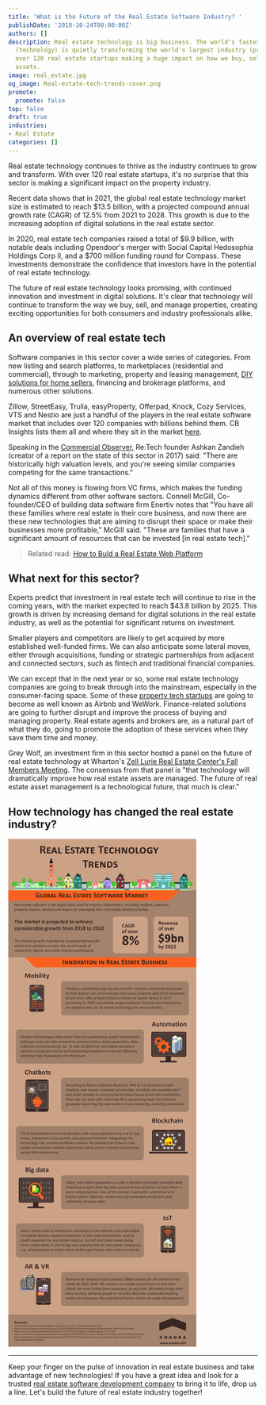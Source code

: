 ```yaml
---
title: 'What is the Future of the Real Estate Software Industry? '
publishDate: '2018-10-24T00:00:00Z'
authors: []
description: Real estate technology is big business. The world's fastest growing sector
  (technology) is quietly transforming the world's largest industry (property), with
  over 120 real estate startups making a huge impact on how we buy, sell and manage
  assets.
image: real_estate.jpg
og_image: Real-estate-tech-trends-cover.png
promote:
  promote: false
top: false
draft: true
industries:
- Real Estate
categories: []
---
```

Real estate technology continues to thrive as the industry continues to grow and transform. With over 120 real estate startups, it's no surprise that this sector is making a significant impact on the property industry.

Recent data shows that in 2021, the global real estate technology market size is estimated to reach $13.5 billion, with a projected compound annual growth rate (CAGR) of 12.5% from 2021 to 2028. This growth is due to the increasing adoption of digital solutions in the real estate sector.

In 2020, real estate tech companies raised a total of $9.9 billion, with notable deals including Opendoor's merger with Social Capital Hedosophia Holdings Corp II, and a $700 million funding round for Compass. These investments demonstrate the confidence that investors have in the potential of real estate technology.

The future of real estate technology looks promising, with continued innovation and investment in digital solutions. It's clear that technology will continue to transform the way we buy, sell, and manage properties, creating exciting opportunities for both consumers and industry professionals alike.

## An overview of real estate tech

Software companies in this sector cover a wide series of categories. From new listing and search platforms, to marketplaces (residential and commercial), through to marketing, property and leasing management, [DIY solutions for home sellers](https://anadea.info/projects/listingdoor), financing and brokerage platforms, and numerous other solutions.

Zillow, StreetEasy, Trulia, easyProperty, Offerpad, Knock, Cozy Services, VTS and Nestio are just a handful of the players in the real estate software market that includes over 120 companies with billions behind them. CB Insights lists them all and where they sit in the market <a href="https://www.cbinsights.com/research/real-estate-tech-startup-market-map-early-stage/" target="_blank">here</a>.

Speaking in the <a href="https://commercialobserver.com/2018/01/vc-funding-in-real-estate-tech-leaped-to-12-6b-in-2017-report/" target="_blank">Commercial Observer</a>, Re:Tech founder Ashkan Zandieh (creator of a report on the state of this sector in 2017) said: "There are historically high valuation levels, and you're seeing similar companies competing for the same transactions."

Not all of this money is flowing from VC firms, which makes the funding dynamics different from other software sectors. Connell McGill, Co-founder/CEO of building data software firm Enertiv notes that "You have all these families where real estate is their core business, and now there are these new technologies that are aiming to disrupt their space or make their businesses more profitable," McGill said. "These are families that have a significant amount of resources that can be invested [in real estate tech]."

> Related read: [How to Buld a Real Estate Web Platform](https://anadea.info/blog/how-to-create-a-real-estate-web-platform)

## What next for this sector?

Experts predict that investment in real estate tech will continue to rise in the coming years, with the market expected to reach $43.8 billion by 2025. This growth is driven by increasing demand for digital solutions in the real estate industry, as well as the potential for significant returns on investment.

Smaller players and competitors are likely to get acquired by more established well-funded firms. We can also anticipate some lateral moves, either through acquisitions, funding or strategic partnerships from adjacent and connected sectors, such as fintech and traditional financial companies.

We can except that in the next year or so, some real estate technology companies are going to break through into the mainstream, especially in the consumer-facing space. Some of these <a href="https://anadea.info/blog/disrupt-like-zillow-transforming-the-real-estate-industry" target="_blank">property tech startups</a> are going to become as well known as Airbnb and WeWork. Finance-related solutions are going to further disrupt and improve the process of buying and managing property. Real estate agents and brokers are, as a natural part of what they do, going to promote the adoption of these services when they save them time and money.

Grey Wolf, an investment firm in this sector hosted a panel on the future of real estate technology at Wharton's <a href="https://brendanfwallace.medium.com/how-technology-is-changing-the-landscape-of-commercial-real-estate-leasing-operations-and-528896c39fff" target="_blank">Zell Lurie Real Estate Center's Fall Members Meeting</a>. The consensus from that panel is "that technology will dramatically improve how real estate assets are managed. The future of real estate asset management is a technological future, that much is clear."

## How technology has changed the real estate industry?

![Infographic: Real Estate Technology Trends](Real-estate-tech-trends.png)

---

Keep your finger on the pulse of innovation in real estate business and take advantage of new technologies! If you have a great idea and look for a trusted [real estate software development company](https://anadea.info/solutions/real-estate-software) to bring it to life, drop us a line. Let's build the future of real estate industry together!
